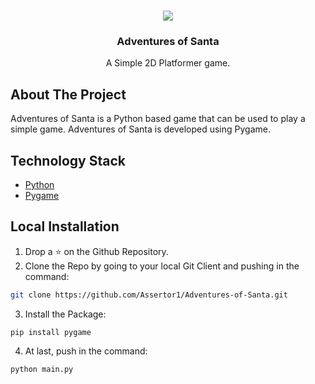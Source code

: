 
<br />
<p align="center">
  <a href="https://github.com/Assertor1/Adventures-of-Santa">
    <img src="https://github.com/swapnilsparsh/Adventures-of-Santa/blob/master/image.png" >
  </a>

  <h3 align="center">Adventures of Santa</h3>

  <p align="center">
    A Simple 2D Platformer game.
    <br />
    
  </p>
</p>

## About The Project

Adventures of Santa is a Python based game that can be used to play a simple game. Adventures of Santa is developed using Pygame.

## Technology Stack

* [Python](https://www.python.org/)
* [Pygame](https://www.pygame.org/news)

## Local Installation

1. Drop a ⭐ on the Github Repository. 
2. Clone the Repo by going to your local Git Client and pushing in the command: 

```sh
git clone https://github.com/Assertor1/Adventures-of-Santa.git
```

3. Install the Package: 
```sh
pip install pygame
```

4. At last, push in the command:
```sh
python main.py
```


